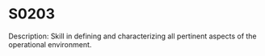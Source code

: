 # S0203
Description: Skill in defining and characterizing all pertinent aspects of the operational environment.
